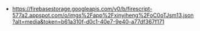 - https://firebasestorage.googleapis.com/v0/b/firescript-577a2.appspot.com/o/imgs%2Fapp%2Fxinyiheng%2FoC0oTJsm13.json?alt=media&token=b61a310f-d0c1-40e7-9e40-a77df367f171
